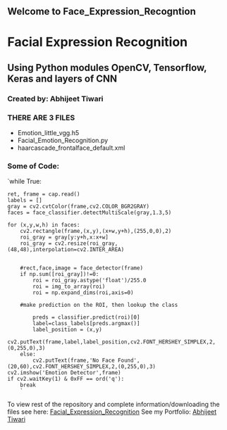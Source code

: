 ## Welcome to Face_Expression_Recogntion
# Facial Expression Recognition
## Using Python modules OpenCV, Tensorflow, Keras and layers of CNN
### Created by: Abhijeet Tiwari

### THERE ARE 3 FILES
- Emotion_little_vgg.h5
- Facial_Emotion_Recognition.py
- haarcascade_frontalface_default.xml

### Some of Code:
`while True:
    
    ret, frame = cap.read()
    labels = []
    gray = cv2.cvtColor(frame,cv2.COLOR_BGR2GRAY)
    faces = face_classifier.detectMultiScale(gray,1.3,5)

    for (x,y,w,h) in faces:
        cv2.rectangle(frame,(x,y),(x+w,y+h),(255,0,0),2)
        roi_gray = gray[y:y+h,x:x+w]
        roi_gray = cv2.resize(roi_gray,(48,48),interpolation=cv2.INTER_AREA)
        

        #rect,face,image = face_detector(frame)
        if np.sum([roi_gray])!=0:
            roi = roi_gray.astype('float')/255.0
            roi = img_to_array(roi)
            roi = np.expand_dims(roi,axis=0)

        #make prediction on the ROI, then lookup the class

            preds = classifier.predict(roi)[0]
            label=class_labels[preds.argmax()]
            label_position = (x,y)
            cv2.putText(frame,label,label_position,cv2.FONT_HERSHEY_SIMPLEX,2,(0,255,0),3)
        else:
            cv2.putText(frame,'No Face Found',(20,60),cv2.FONT_HERSHEY_SIMPLEX,2,(0,255,0),3)
    cv2.imshow('Emotion Detector',frame)
    if cv2.waitKey(1) & 0xFF == ord('q'):
        break
        `
To view rest of the repository and complete information/downloading the files see here: [Facial_Expression_Recognition](https://github.com/abhijeettiwari2717/face_expression_recognition)
See my Portfolio: [Abhijeet Tiwari](https://bit.ly/abhijeettiwari)
